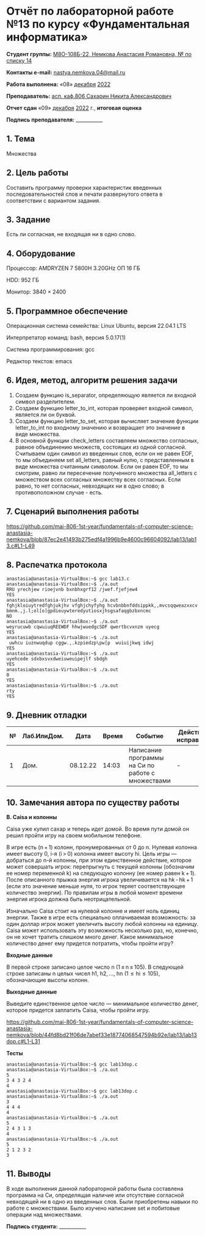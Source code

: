 # Отчёт по лабораторной работе №13 по курсу «Фундаментальная информатика»

<b>Студент группы:</b> <ins>М8О-108Б-22, Немкова Анастасия Романовна, № по списку 14</ins>

<b>Контакты e-mail:</b> <ins>nastya.nemkova.04@mail.ru<ins>

<b>Работа выполнена:</b> «08» <ins>декабря</ins> <ins>2022</ins>

<b>Преподаватель:</b> <ins>асп. каф.806 Сахарин Никита Александрович</ins>

<b>Отчет сдан</b> «09» <ins>декабря</ins> <ins>2022</ins> г., <b>итоговая оценка</b> <ins>

<b>Подпись преподавателя:</b> ___________

## 1. Тема

Множества

## 2. Цель работы

Составить программу проверки характеристик введенных последовательностей слов и печати развернутого ответа в соответствии с вариантом задания.

## 3. Задание

Есть ли согласная, не входящая ни в одно слово.

## 4. Оборудование

Процессор: AMDRYZEN 7 5800H 3.20GHz ОП 16 ГБ

НDD: 952 ГБ

Монитор: 3840 × 2400

## 5. Программное обеспечение

Операционная система семейства: Linux Ubuntu, версия 22.04.1 LTS

Интерпретатор команд: bash, версия 5.0.17(1)

Система программирования: gcc

Редактор текстов: emacs


## 6. Идея, метод, алгоритм решения задачи

1. Создаем функцию is_separator, определяющую является ли входной символ разделителем. 
2. Создаем функцию letter_to_int, которая проверяет входной символ, является ли он буквой.
3. Создаем функцию letter_to_set, которая вычисляет значение функции letter_to_int по входному значению и возвращает это значение в виде множества.
4. В основной функции check_letters составляем множество согласных, равное объединению множеств, состоящих из одной согласной. Считываем один символ из введенных слов, если он не равен EOF, то мы объединяем set all_letters, равный нулю, с представленным в виде множества считанным символом. Если он равен EOF, то мы смотрим, равно ли пересечение полученного множества all_letters с множеством всех согласных множеству всех согласных. Если равно, то нет согласных, невходящих ни в одно слово; в противоположном случае - есть.


## 7. Сценарий выполнения работы
https://github.com/mai-806-1st-year/fundamentals-of-computer-science-anastasia-nemkova/blob/87ec2e41493b275edf4a1996b9e4600c96604092/lab13/lab13.c#L1-L49

## 8. Распечатка протокола

```
anastasia@anastasia-VirtualBox:~$ gcc lab13.c
anastasia@anastasia-VirtualBox:~$ ./a.out
RRU yrechjew rioejvnb bxnbhxgrf12 /jwef.fjefjew4
YES
anastasia@anastasia-VirtualBox:~$ ./a.out
fghjkloiuytredfghjukjhv vfghjchyfyhg hcvbnbbnfddsippkk,,mvcsqqweazxxcv bmnm.,j.l;ol[o]gpdieuywteredyutiosxjhsgsafaqgbzbxncmc
NO 
anastasia@anastasia-VirtualBox:~$ ./a.out
weyrucuwb cqwuiuqREEWDF hhwjwuedgcSDF qwertbcvxnzm uyecg
YES
anastasia@anastasia-VirtualBox:~$ ./a.out
 uwhcu iuznwuqdup cggw.,.kzpiedzp\pw[p  wuiuijkwq idwj
YES
anastasia@anastasia-VirtualBox:~$ ./a.out
uyehcede sdxbxsvxdweiuweuipejlf sbdgh
YES
anastasia@anastasia-VirtualBox:~$ ./a.out
0
YES
anastasia@anastasia-VirtualBox:~$ ./a.out
rty
YES

```

## 9. Дневник отладки

| № | Лаб.ИлиДом. | Дата | Время | Событие | Действие по исправлению | Примечание |
| --- | --- | --- | --- | --- | --- | --- |
| 1 | Дом. | 08.12.22 | 14:03 | Написание программы на Си по работе с множествами | - | - |

## 10. Замечания автора по существу работы
**B. Caisa и колонны**

Caisa уже купил сахар и теперь идет домой. Во время пути домой он решил пройти игру на своем мобильном телефоне.

В игре есть (n + 1) колонн, пронумерованных от 0 до n. Нулевая колонна имеет высоту 0, i-я (i > 0) колонна имеет высоту hi. Цель игры — добраться до n-й колонны, при этом единственное действие, которое может совершать игрок: перепрыгнуть с текущей колонны (обозначим ее номер переменной k) на следующую колонну (ее номер равен k + 1). После описанного прыжка энергия игрока увеличивается на hk - hk + 1 (если это значение меньше нуля, то игрок теряет соответствующее количество энергии). По правилам игры в любой момент времени энергия игрока должна быть неотрицательной.

Изначально Caisa стоит на нулевой колонне и имеет ноль единиц энергии. Также в игре есть специально оплачиваемая возможность: за один доллар игрок может увеличить высоту любой колонны на единицу. Caisa может использовать эту возможность несколько раз, но, конечно, он не хочет тратить слишком много денег. Какое минимальное количество денег ему придется потратить, чтобы пройти игру?

**Входные данные**

В первой строке записано целое число n (1 ≤ n ≤ 105). В следующей строке записаны n целых чисел h1, h2, ..., hn (1  ≤  hi  ≤  105), обозначающие высоты колонн.

**Выходные данные**

Выведите единственное целое число — минимальное количество денег, которое придется заплатить Caisa, чтобы пройти игру.

https://github.com/mai-806-1st-year/fundamentals-of-computer-science-anastasia-nemkova/blob/44fd8bd21f06de7abef33e18774068547594b92e/lab13/lab13dop.c#L1-L31

**Тесты**
```
anastasia@anastasia-VirtualBox:~$ gcc lab13dop.c
anastasia@anastasia-VirtualBox:~$ ./a.out
5
3 4 3 2 4
4
anastasia@anastasia-VirtualBox:~$ gcc lab13dop.c
anastasia@anastasia-VirtualBox:~$ ./a.out
3
4 4 4
4
anastasia@anastasia-VirtualBox:~$ ./a.out
5
2 4 3 1 3
4
anastasia@anastasia-VirtualBox:~$ ./a.out
5
2 1 2 3 2
3
```

## 11. Выводы

В ходе выполнения данной лабораторной работы была составлена программа на Си, определящая наличие или отсутствие согласной невходящей ни в одно из введенных слов. Были приобретены навыки по работе с множествами. Было изучено написание set и побитовые операции над множествами. 

<b>Подпись студента:</b> ___________
